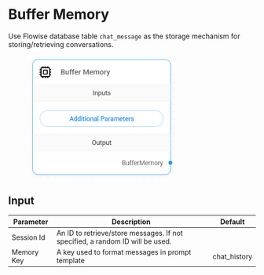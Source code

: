 # Buffer Memory

Use Flowise database table `chat_message` as the storage mechanism for storing/retrieving conversations.

<figure><img src="../../../.gitbook/assets/image--1---1---3-.png" alt="" width="299"><figcaption></figcaption></figure>

## Input

| Parameter  | Description                                                                   | Default       |
| ---------- | ----------------------------------------------------------------------------- | ------------- |
| Session Id | An ID to retrieve/store messages. If not specified, a random ID will be used. |               |
| Memory Key | A key used to format messages in prompt template                              | chat\_history |
